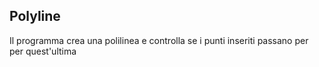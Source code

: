 ## Polyline
Il programma crea una polilinea e controlla se i punti inseriti passano per per quest'ultima
 